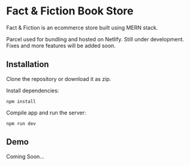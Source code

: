 # Fact & Fiction Book Store

Fact & Fiction is an ecommerce store built using MERN stack.

Parcel used for bundling and hosted on Netlify. Still under development. Fixes and more features will be added soon.

## Installation

Clone the repository or download it as zip.

Install dependencies:

```
npm install
```

Compile app and run the server:

```
npm run dev
```

## Demo

Coming Soon...